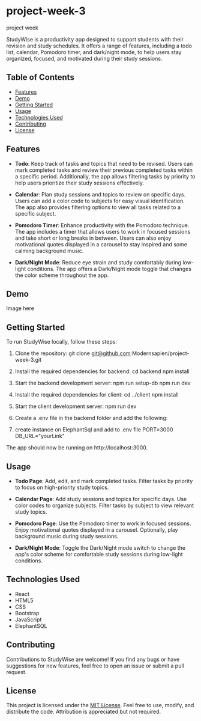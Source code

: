 # project-week-3

project week

StudyWise is a productivity app designed to support students with their revision and study schedules. It offers a range of features, including a todo list, calendar, Pomodoro timer, and dark/night mode, to help users stay organized, focused, and motivated during their study sessions.

## Table of Contents

- [Features](#features)
- [Demo](#demo)
- [Getting Started](#getting-started)
- [Usage](#usage)
- [Technologies Used](#technologies-used)
- [Contributing](#contributing)
- [License](#license)

## Features

- **Todo**: Keep track of tasks and topics that need to be revised. Users can mark completed tasks and review their previous completed tasks within a specific period. Additionally, the app allows filtering tasks by priority to help users prioritize their study sessions effectively.

- **Calendar**: Plan study sessions and topics to review on specific days. Users can add a color code to subjects for easy visual identification. The app also provides filtering options to view all tasks related to a specific subject.

- **Pomodoro Timer**: Enhance productivity with the Pomodoro technique. The app includes a timer that allows users to work in focused sessions and take short or long breaks in between. Users can also enjoy motivational quotes displayed in a carousel to stay inspired and some calming background music.

- **Dark/Night Mode**: Reduce eye strain and study comfortably during low-light conditions. The app offers a Dark/Night mode toggle that changes the color scheme throughout the app.

## Demo

Image here

## Getting Started

To run StudyWise locally, follow these steps:

1. Clone the repository:
   git clone git@github.com:Modernsapien/project-week-3.git

2. Install the required dependencies for backend:
   cd backend
   npm install

3. Start the backend development server:
   npm run setup-db
   npm run dev

4. Install the required dependencies for client:
   cd ../client
   npm install

5. Start the client development server:
   npm run dev

6. Create a .env file in the backend folder and add the following:

7. create instance on ElephantSql and add to .env file
   PORT=3000
   DB_URL="yourLink"

The app should now be running on http://localhost:3000.

## Usage

- **Todo Page**: Add, edit, and mark completed tasks. Filter tasks by priority to focus on high-priority study topics.

- **Calendar Page**: Add study sessions and topics for specific days. Use color codes to organize subjects. Filter tasks by subject to view relevant study topics.

- **Pomodoro Page**: Use the Pomodoro timer to work in focused sessions. Enjoy motivational quotes displayed in a carousel. Optionally, play background music during study sessions.

- **Dark/Night Mode**: Toggle the Dark/Night mode switch to change the app's color scheme for comfortable study sessions during low-light conditions.

## Technologies Used

- React
- HTML5
- CSS
- Bootstrap
- JavaScript
- ElephantSQL

## Contributing

Contributions to StudyWise are welcome! If you find any bugs or have suggestions for new features, feel free to open an issue or submit a pull request.

## License

This project is licensed under the [MIT License](LICENSE). Feel free to use, modify, and distribute the code. Attribution is appreciated but not required.

